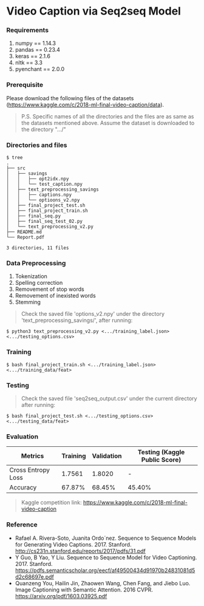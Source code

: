 # Video Caption via Seq2seq Model
### Requirements
1. numpy == 1.14.3
2. pandas == 0.23.4
3. keras == 2.1.6
4. nltk == 3.3
5. pyenchant == 2.0.0
### Prerequisite
Please download the following files of the datasets (https://www.kaggle.com/c/2018-ml-final-video-caption/data).
> P.S. Specific names of all the directories and the files are as same as the datasets mentioned above.
> Assume the dataset is downloaded to the directory ".../"
### Directories and files
```
$ tree
.
├── src
│   ├── savings
│   │   ├── opt2idx.npy
│   │   └── test_caption.npy
│   ├── text_preprocessing_savings
│   │   ├── captions.npy
│   │   └── optioons_v2.npy
│   ├── final_project_test.sh
│   ├── final_project_train.sh
│   ├── final_seq.py
│   ├── final_seq_test_02.py
│   └── text_preprocessing_v2.py
├── README.md
└── Report.pdf

3 directories, 11 files
```
### Data Preprocessing
1. Tokenization
2. Spelling correction
3. Removement of stop words
4. Removement of inexisted words
5. Stemming
> Check the saved file 'options_v2.npy' under the directory 'text_preprocessing_savings/', after running:
```Shell
$ python3 text_preprocessing_v2.py <.../training_label.json> <.../testing_options.csv>
```
### Training
```Shell
$ bash final_project_train.sh <.../training_label.json> <.../training_data/feat>
```
### Testing
> Check the saved file 'seq2seq_output.csv' under the current directory after running:
```Shell
$ bash final_project_test.sh <.../testing_options.csv> <.../testing_data/feat>
```
### Evaluation
|Metrics|Training|Validation|Testing (Kaggle Public Score)
|---|---|---|---
|Cross Entropy Loss|1.7561|1.8020|-
|Accuracy|67.87%|68.45%|45.40%
> Kaggle competition link: https://www.kaggle.com/c/2018-ml-final-video-caption
### Reference
- Rafael A. Rivera-Soto, Juanita Ordo´nez. Sequence to Sequence Models for
Generating Video Captions. 2017. Stanford. 
http://cs231n.stanford.edu/reports/2017/pdfs/31.pdf
- Y Guo, B Yao, Y Liu. Sequence to Sequence Model for Video Captioning. 2017.
Stanford.
https://pdfs.semanticscholar.org/eecf/af49500434d91970b24831081d5d2c68697e.pdf
- Quanzeng You, Hailin Jin, Zhaowen Wang, Chen Fang, and Jiebo Luo. Image
Captioning with Semantic Attention. 2016 CVPR.
https://arxiv.org/pdf/1603.03925.pdf

